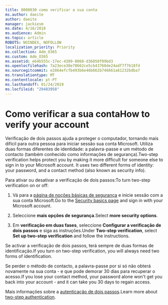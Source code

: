 ```yaml
---
title: 8000030 como verificar a sua conta
ms.author: daeite
author: daeite
manager: jackiesm
ms.date: 4/16/2018
ms.audience: Admin
ms.topic: article
ROBOTS: NOINDEX, NOFOLLOW
localization_priority: Priority
ms.collection: Adm_O365
ms.custom: Adm_O365
ms.assetid: e64b555c-17ec-4389-8068-d36850f09bd3
ms.openlocfilehash: 7a23ece38e78662ce5cb43760de24adf7f7618fd
ms.sourcegitcommit: e2864efcfb493b6e46b662b746661a61232bdba7
ms.translationtype: MT
ms.contentlocale: pt-PT
ms.lasthandoff: 01/24/2019
ms.locfileid: "29483958"
---
```

# <a name="how-to-verify-your-account"></a><span data-ttu-id="ef005-102">Como verificar a sua conta</span><span class="sxs-lookup"><span data-stu-id="ef005-102">How to verify your account</span></span>

<span data-ttu-id="ef005-p101">Verificação de dois passos ajuda a proteger o computador, tornando mais difícil para outra pessoa para iniciar sessão sua conta Microsoft. Utiliza duas formas diferentes de identidade: a palavra-passe e um método de contacto (também conhecido como informações de segurança).</span><span class="sxs-lookup"><span data-stu-id="ef005-p101">Two-step verification helps protect you by making it more difficult for someone else to sign in to your Microsoft account. It uses two different forms of identity: your password, and a contact method (also known as security info).</span></span> 
  
<span data-ttu-id="ef005-105">Para ativar ou desativar a verificação de dois passos:</span><span class="sxs-lookup"><span data-stu-id="ef005-105">To turn two-step verification on or off:</span></span>
  
1. <span data-ttu-id="ef005-106">Vá para a [página de noções básicas de segurança](https://go.microsoft.com/fwlink/?linkid=842325) e inicie sessão com a sua conta Microsoft.</span><span class="sxs-lookup"><span data-stu-id="ef005-106">Go to the [Security basics page](https://go.microsoft.com/fwlink/?linkid=842325) and sign in with your Microsoft account.</span></span> 
    
2. <span data-ttu-id="ef005-107">Seleccione **mais opções de segurança**.</span><span class="sxs-lookup"><span data-stu-id="ef005-107">Select **more security options**.</span></span> 
    
3. <span data-ttu-id="ef005-108">Em **verificação em duas fases**, seleccione **Configurar a verificação de dois passos** e siga as instruções.</span><span class="sxs-lookup"><span data-stu-id="ef005-108">Under **Two-step verification**, select **Set up two-step verification** and follow the instructions.</span></span> 
    
<span data-ttu-id="ef005-109">Se activar a verificação de dois passos, terá sempre de duas formas de identificação.</span><span class="sxs-lookup"><span data-stu-id="ef005-109">If you turn on two-step verification, you will always need two forms of identification.</span></span>
  
<span data-ttu-id="ef005-110">Se perder o método de contacto, a palavra-passe por si só não obterá novamente na sua conta - e que pode demorar 30 dias para recuperar o acesso.</span><span class="sxs-lookup"><span data-stu-id="ef005-110">If you lose your contact method, your password alone won't get you back into your account - and it can take you 30 days to regain access.</span></span> 
  
<span data-ttu-id="ef005-111">Mais informações sobre a [autenticação de dois passos](https://go.microsoft.com/fwlink/?linkid=872270).</span><span class="sxs-lookup"><span data-stu-id="ef005-111">Learn more about [two-step authentication](https://go.microsoft.com/fwlink/?linkid=872270).</span></span>
  


